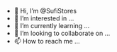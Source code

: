 - 👋 Hi, I’m @SufiStores
- 👀 I’m interested in ...
- 🌱 I’m currently learning ...
- 💞️ I’m looking to collaborate on ...
- 📫 How to reach me ...

<!---
SufiStores/SufiStores is a ✨ special ✨ repository because its `README.md` (this file) appears on your GitHub profile.
You can click the Preview link to take a look at your changes.
--->
